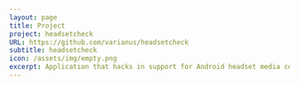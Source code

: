 ```yaml
---
layout: page
title: Project
project: headsetcheck
URL: https://github.com/varianus/headsetcheck 
subtitle: headsetcheck
icon: /assets/img/empty.png
excerpt: Application that hacks in support for Android headset media control for Windows.
---
```

